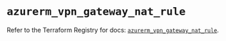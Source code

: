 # `azurerm_vpn_gateway_nat_rule`

Refer to the Terraform Registry for docs: [`azurerm_vpn_gateway_nat_rule`](https://registry.terraform.io/providers/hashicorp/azurerm/4.15.0/docs/resources/vpn_gateway_nat_rule).
